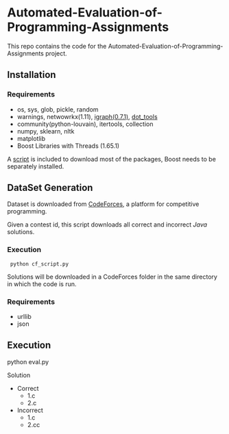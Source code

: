 # Automated-Evaluation-of-Programming-Assignments

This repo contains the code for the Automated-Evaluation-of-Programming-Assignments project.

## Installation

### Requirements
+ os, sys, glob, pickle, random
+ warnings, netwowrkx(1.11), [igraph(0.7.1)](http://igraph.org/python/ "python-igraph"), [dot_tools](https://github.com/timtadh/dot_tools.git "Dot Parser Tool in Python")
+ community(python-louvain), itertools, collection
+ numpy, sklearn, nltk
+ matplotlib
+ Boost Libraries with Threads (1.65.1) 

A [script](../blob/master/Code/Class/script.sh) is included to download most of the packages, Boost needs to be separately installed.

## DataSet Generation

Dataset is downloaded from [CodeForces](codeforces.com "CodeForces"), a platform for competitive programming.

Given a contest id, this script downloads all correct and incorrect  _Java_ solutions.

### Execution
```
 python cf_script.py
```

Solutions will be downloaded in a CodeForces folder in the same directory in which the code is run.

### Requirements

+ urllib  
+ json   


## Execution

python eval.py <folder name of solution>

Solution
   - Correct
      - 1.c
      - 2.c
   - Incorrect
      - 1.c
      - 2.cc